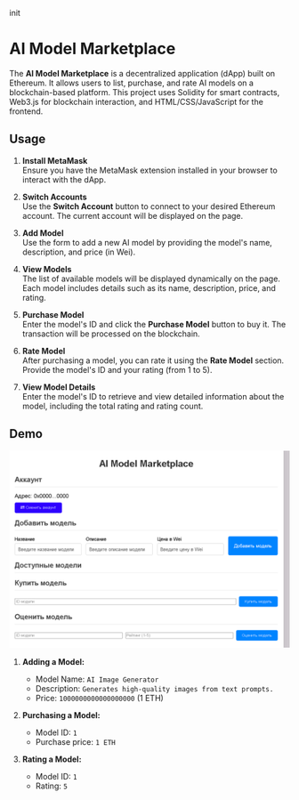init
# AI Model Marketplace

The **AI Model Marketplace** is a decentralized application (dApp) built on Ethereum. It allows users to list, purchase, and rate AI models on a blockchain-based platform. This project uses Solidity for smart contracts, Web3.js for blockchain interaction, and HTML/CSS/JavaScript for the frontend.

## Usage

1. **Install MetaMask**  
   Ensure you have the MetaMask extension installed in your browser to interact with the dApp.

2. **Switch Accounts**  
   Use the **Switch Account** button to connect to your desired Ethereum account. The current account will be displayed on the page.

3. **Add Model**  
   Use the form to add a new AI model by providing the model's name, description, and price (in Wei).

4. **View Models**  
   The list of available models will be displayed dynamically on the page. Each model includes details such as its name, description, price, and rating.

5. **Purchase Model**  
   Enter the model's ID and click the **Purchase Model** button to buy it. The transaction will be processed on the blockchain.

6. **Rate Model**  
   After purchasing a model, you can rate it using the **Rate Model** section. Provide the model's ID and your rating (from 1 to 5).

7. **View Model Details**  
   Enter the model's ID to retrieve and view detailed information about the model, including the total rating and rating count.

## Demo
![alt text](image.png)



1. **Adding a Model:**
   - Model Name: `AI Image Generator`
   - Description: `Generates high-quality images from text prompts.`
   - Price: `1000000000000000000` (1 ETH)

2. **Purchasing a Model:**
   - Model ID: `1`
   - Purchase price: `1 ETH`

3. **Rating a Model:**
   - Model ID: `1`
   - Rating: `5`

